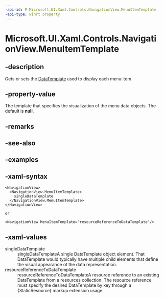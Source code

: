 ```yaml
---
-api-id: P:Microsoft.UI.Xaml.Controls.NavigationView.MenuItemTemplate
-api-type: winrt property
---
```

<!-- Property syntax.
public DataTemplate MenuItemTemplate { get;  set; }
-->

# Microsoft.UI.Xaml.Controls.NavigationView.MenuItemTemplate

## -description

Gets or sets the [DataTemplate](/uwp/api/windows.ui.xaml.datatemplate) used to display each menu item.

## -property-value

The template that specifies the visualization of the menu data objects. The default is **null**.

## -remarks

## -see-also

## -examples

## -xaml-syntax

```xaml
<NavigationView>
  <NavigationView.MenuItemTemplate>
    singleDataTemplate
  </NavigationView.MenuItemTemplate>
</NavigationView>

or

<NavigationView MenuItemTemplate="resourceReferenceToDataTemplate"/>
```

## -xaml-values

<dl><dt>singleDataTemplate</dt><dd>singleDataTemplateA single DataTemplate object element. That DataTemplate would typically have multiple child elements that define the visual appearance of the data representation.</dd>
<dt>resourceReferenceToDataTemplate</dt><dd>resourceReferenceToDataTemplateA resource reference to an existing DataTemplate from a resources collection. The resource reference must specify the desired DataTemplate by key through a {StaticResource} markup extension usage.</dd>
</dl>



